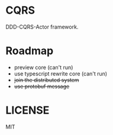 CQRS
====
DDD-CQRS-Actor framework.

Roadmap
=======
+ preview core (can't run)
+ use typescript rewrite core (can't run)
+ ~~join the distributed system~~
+ ~~use protobuf message~~

LICENSE
=======
MIT

